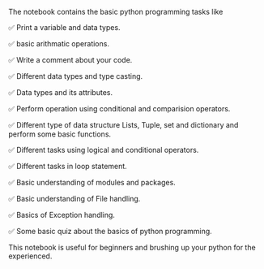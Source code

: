 The notebook contains the basic python programming tasks like 

✅ Print a variable and data types.

✅ basic arithmatic operations.

✅ Write a comment about your code.

✅ Different data types and type casting.

✅ Data types and its attributes.

✅ Perform operation using conditional and comparision operators.

✅ Different type of data structure Lists, Tuple, set and dictionary and perform some basic functions.

✅ Different tasks using logical and conditional operators.

✅ Different tasks in loop statement.

✅ Basic understanding of modules and packages.

✅ Basic understanding of File handling.

✅ Basics of Exception handling.

✅ Some basic quiz about the basics of python programming.

This notebook is useful for beginners and brushing up your python for the experienced.
